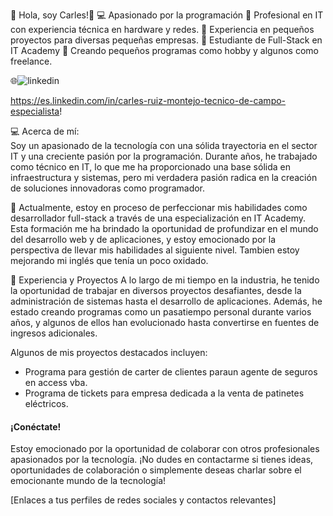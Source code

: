 <p aling="center">  
👋 Hola, soy Carles!👋
💻 Apasionado por la programación
💼 Profesional en IT con experiencia técnica en hardware y redes.
🔧 Experiencia en pequeños proyectos para diversas pequeñas empresas.
🌱 Estudiante de Full-Stack en IT Academy
🚀 Creando pequeños programas como hobby y algunos como freelance.

🌐![linkedin](https://github.com/CarlesDeveloperPHP/CarlesDeveloperPHP/assets/145340070/ac67ee96-28de-4541-af59-3d9b228f0132)

 https://es.linkedin.com/in/carles-ruiz-montejo-tecnico-de-campo-especialista!



💻 Acerca de mí:  
  Soy un apasionado de la tecnología con una sólida trayectoria en el sector IT y una creciente pasión por la programación. Durante años, he trabajado como técnico en IT, lo que me ha proporcionado una base sólida en infraestructura y sistemas, pero mi verdadera pasión radica en la creación de soluciones innovadoras como programador.

🌱 Actualmente, estoy en proceso de perfeccionar mis habilidades como desarrollador full-stack a través de una especialización en IT Academy. Esta formación me ha brindado la oportunidad de profundizar en el mundo del desarrollo web y de aplicaciones, y estoy emocionado por la perspectiva de llevar mis habilidades al siguiente nivel.
Tambien estoy mejorando mi inglés que tenía un poco oxidado.


🚀 Experiencia y Proyectos
A lo largo de mi tiempo en la industria, he tenido la oportunidad de trabajar en diversos proyectos desafiantes, desde la administración de sistemas hasta el desarrollo de aplicaciones. Además, he estado creando programas como un pasatiempo personal durante varios años, y algunos de ellos han evolucionado hasta convertirse en fuentes de ingresos adicionales.

Algunos de mis proyectos destacados incluyen:
- Programa para gestión de carter de clientes paraun agente de seguros en access vba.
- Programa de tickets para empresa dedicada a la venta de patinetes eléctricos.


#### ¡Conéctate!
Estoy emocionado por la oportunidad de colaborar con otros profesionales apasionados por la tecnología. ¡No dudes en contactarme si tienes ideas, oportunidades de colaboración o simplemente deseas charlar sobre el emocionante mundo de la tecnología!

[Enlaces a tus perfiles de redes sociales y contactos relevantes]


</p>

